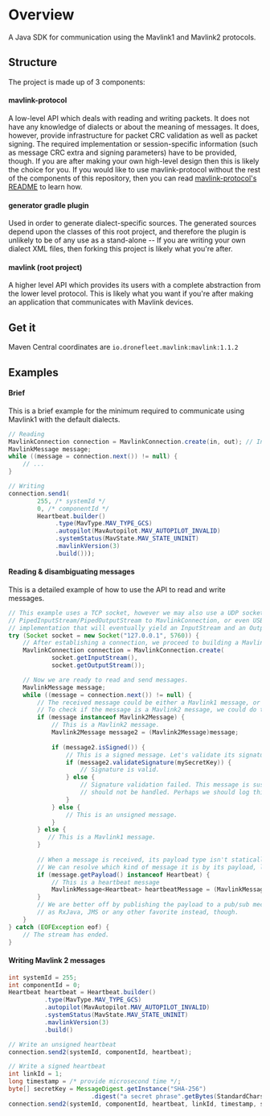 # Overview
A Java SDK for communication using the Mavlink1 and Mavlink2 protocols.

## Structure

The project is made up of 3 components:
#### mavlink-protocol
A low-level API which deals with reading and writing packets. It does not have any
knowledge of dialects or about the meaning of messages. It does, however, provide infrastructure
for packet CRC validation as well as packet signing. The required implementation or 
session-specific information (such as message CRC extra and signing parameters) have to be 
provided, though. If you are after making your own high-level design then this is likely the 
choice for you. If you would like to use mavlink-protocol without the rest of the components of 
this repository, then you can read [mavlink-protocol's README](https://github.com/dronefleet/mavlink/tree/master/mavlink-protocol)
to learn how.

#### generator gradle plugin
Used in order to generate dialect-specific sources. The generated sources depend upon the
classes of this root project, and therefore the plugin is unlikely to be of any use as a 
stand-alone -- If you are writing your own dialect XML files, then forking this project
is likely what you're after.

#### mavlink (root project)
A higher level API which provides its users with a complete abstraction from the lower level 
protocol. This is likely what you want if you're after making an application that communicates
with Mavlink devices.

## Get it

Maven Central coordinates are `io.dronefleet.mavlink:mavlink:1.1.2`

## Examples

#### Brief
This is a brief example for the minimum required to communicate using Mavlink1 with the
default dialects.

```java
// Reading
MavlinkConnection connection = MavlinkConnection.create(in, out); // InputStream, OutputStream
MavlinkMessage message;
while ((message = connection.next()) != null) {
    // ...
}

// Writing
connection.send1(
        255, /* systemId */
        0, /* componentId */
        Heartbeat.builder()
             .type(MavType.MAV_TYPE_GCS)
             .autopilot(MavAutopilot.MAV_AUTOPILOT_INVALID)
             .systemStatus(MavState.MAV_STATE_UNINIT)
             .mavlinkVersion(3)
             .build()));

```

#### Reading & disambiguating messages
This is a detailed example of how to use the API to read and write messages.
```java
// This example uses a TCP socket, however we may also use a UDP socket by injecting
// PipedInputStream/PipedOutputStream to MavlinkConnection, or even USB by using any
// implementation that will eventually yield an InputStream and an OutputStream.
try (Socket socket = new Socket("127.0.0.1", 5760)) {
    // After establishing a connection, we proceed to building a MavlinkConnection instance.
    MavlinkConnection connection = MavlinkConnection.create(
            socket.getInputStream(), 
            socket.getOutputStream());

    // Now we are ready to read and send messages.
    MavlinkMessage message;
    while ((message = connection.next()) != null) {
        // The received message could be either a Mavlink1 message, or a Mavlink2 message.
        // To check if the message is a Mavlink2 message, we could do the following:
        if (message instanceof Mavlink2Message) {
            // This is a Mavlink2 message.
            Mavlink2Message message2 = (Mavlink2Message)message;
            
            if (message2.isSigned()) {
                // This is a signed message. Let's validate its signature.
                if (message2.validateSignature(mySecretKey)) {
                    // Signature is valid.
                } else {
                    // Signature validation failed. This message is suspicious and
                    // should not be handled. Perhaps we should log this incident.
                }
            } else {
                // This is an unsigned message.
            }
        } else {
           // This is a Mavlink1 message.
        }
        
        // When a message is received, its payload type isn't statically available.
        // We can resolve which kind of message it is by its payload, like so:
        if (message.getPayload() instanceof Heartbeat) {
            // This is a heartbeat message
            MavlinkMessage<Heartbeat> heartbeatMessage = (MavlinkMessage<Heartbeat>)message;
        }
        // We are better off by publishing the payload to a pub/sub mechanism such 
        // as RxJava, JMS or any other favorite instead, though.
    }
} catch (EOFException eof) {
    // The stream has ended.
}
```

#### Writing Mavlink 2 messages
```java
int systemId = 255;
int componentId = 0;
Heartbeat heartbeat = Heartbeat.builder()
          .type(MavType.MAV_TYPE_GCS)
          .autopilot(MavAutopilot.MAV_AUTOPILOT_INVALID)
          .systemStatus(MavState.MAV_STATE_UNINIT)
          .mavlinkVersion(3)
          .build()

// Write an unsigned heartbeat
connection.send2(systemId, componentId, heartbeat);

// Write a signed heartbeat
int linkId = 1;
long timestamp = /* provide microsecond time */;
byte[] secretKey = MessageDigest.getInstance("SHA-256")
                       .digest("a secret phrase".getBytes(StandardCharsets.UTF_8))
connection.send2(systemId, componentId, heartbeat, linkId, timestamp, secretKey);
```